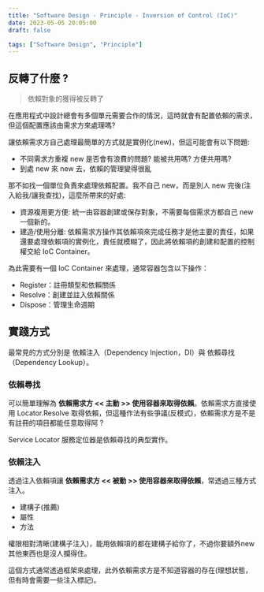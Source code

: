 ```yaml
---
title: "Software Design - Principle - Inversion of Control (IoC)"
date: 2023-05-05 20:05:00
draft: false

tags: ["Software Design", "Principle"]
---
```


## 反轉了什麼 ?
> 依賴對象的獲得被反轉了

在應用程式中設計總會有多個單元需要合作的情況，這時就會有配置依賴的需求，但這個配置應該由需求方來處理嗎?

讓依賴需求方自己處理最簡單的方式就是實例化(new)，但這可能會有以下問題:
- 不同需求方重複 new 是否會有浪費的問題? 能被共用嗎? 方便共用嗎?
- 到處 new 來 new 去，依賴的管理變得很亂

那不如找一個單位負責來處理依賴配置。我不自己 new，而是別人 new 完後(注入給我/讓我查找)，這麼所帶來的好處:

- 資源複用更方便: 統一由容器創建或保存對象，不需要每個需求方都自己 new 一個新的。
- 建造/使用分離: 依賴需求方操作其依賴項來完成任務才是他主要的責任，如果還要處理依賴項的實例化，責任就模糊了，因此將依賴項的創建和配置的控制權交給 IoC Container。

為此需要有一個 IoC Container 來處理，通常容器包含以下操作：
- Register：註冊類型和依賴關係
- Resolve：創建並註入依賴關係
- Dispose：管理生命週期

## 實踐方式
最常見的方式分別是 依賴注入（Dependency Injection，DI）與 依賴尋找（Dependency Lookup）。

### 依賴尋找
可以簡單理解為 **依賴需求方 << 主動 >> 使用容器來取得依賴**。依賴需求方直接使用 Locator.Resolve 取得依賴，但這種作法有些爭議(反模式)，依賴需求方是不是有註冊的項目都能任意取得阿 ?

Service Locator 服務定位器是依賴尋找的典型實作。

### 依賴注入
透過注入依賴項讓 **依賴需求方 << 被動 >> 使用容器來取得依賴**，常透過三種方式注入。
-  建構子(推薦)
-  屬性
-  方法

權限相對清晰(建構子注入)，能用依賴項的都在建構子給你了，不過你要額外new 其他東西也是沒人攔得住。

這個方式通常透過框架來處理，此外依賴需求方是不知道容器的存在(理想狀態，但有時會需要一些注入標記)。
